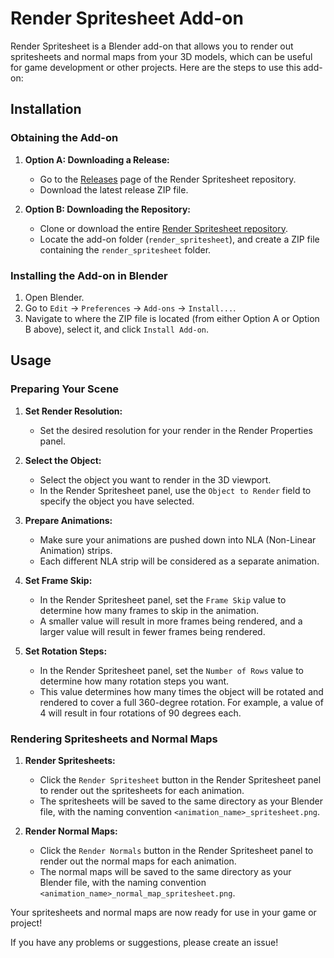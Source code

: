# Render Spritesheet Add-on

Render Spritesheet is a Blender add-on that allows you to render out spritesheets and normal maps from your 3D models, which can be useful for game development or other projects. Here are the steps to use this add-on:

## Installation

### Obtaining the Add-on

1. **Option A: Downloading a Release:**
   - Go to the [Releases](https://github.com/Daverinoe/blender-spritesheet-generator/releases/tag/1.0) page of the Render Spritesheet repository.
   - Download the latest release ZIP file.

2. **Option B: Downloading the Repository:**
   - Clone or download the entire [Render Spritesheet repository](https://github.com/Daverinoe/blender-spritesheet-generator).
   - Locate the add-on folder (`render_spritesheet`), and create a ZIP file containing the `render_spritesheet` folder.

### Installing the Add-on in Blender

1. Open Blender.
2. Go to `Edit` -> `Preferences` -> `Add-ons` -> `Install...`.
3. Navigate to where the ZIP file is located (from either Option A or Option B above), select it, and click `Install Add-on`.

## Usage

### Preparing Your Scene

1. **Set Render Resolution:**
   - Set the desired resolution for your render in the Render Properties panel.

2. **Select the Object:**
   - Select the object you want to render in the 3D viewport.
   - In the Render Spritesheet panel, use the `Object to Render` field to specify the object you have selected.

3. **Prepare Animations:**
   - Make sure your animations are pushed down into NLA (Non-Linear Animation) strips.
   - Each different NLA strip will be considered as a separate animation.

4. **Set Frame Skip:**
   - In the Render Spritesheet panel, set the `Frame Skip` value to determine how many frames to skip in the animation.
   - A smaller value will result in more frames being rendered, and a larger value will result in fewer frames being rendered.

5. **Set Rotation Steps:**
   - In the Render Spritesheet panel, set the `Number of Rows` value to determine how many rotation steps you want.
   - This value determines how many times the object will be rotated and rendered to cover a full 360-degree rotation. For example, a value of 4 will result in four rotations of 90 degrees each.

### Rendering Spritesheets and Normal Maps

1. **Render Spritesheets:**
   - Click the `Render Spritesheet` button in the Render Spritesheet panel to render out the spritesheets for each animation.
   - The spritesheets will be saved to the same directory as your Blender file, with the naming convention `<animation_name>_spritesheet.png`.

2. **Render Normal Maps:**
   - Click the `Render Normals` button in the Render Spritesheet panel to render out the normal maps for each animation.
   - The normal maps will be saved to the same directory as your Blender file, with the naming convention `<animation_name>_normal_map_spritesheet.png`.

Your spritesheets and normal maps are now ready for use in your game or project!

If you have any problems or suggestions, please create an issue!